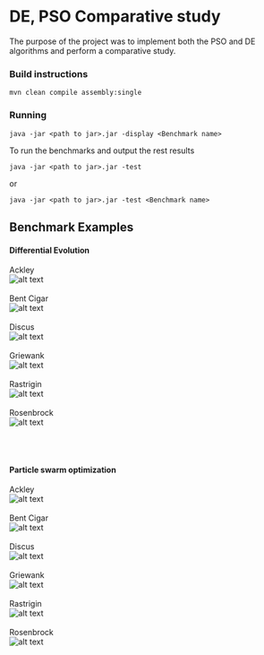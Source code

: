 # DE, PSO Comparative study

The purpose of the project was to implement both 
the PSO and DE algorithms and perform a comparative study.

### Build instructions
```
mvn clean compile assembly:single
```

### Running


```
java -jar <path to jar>.jar -display <Benchmark name>
```

To run the benchmarks and output the rest results
```
java -jar <path to jar>.jar -test
```
or
```
java -jar <path to jar>.jar -test <Benchmark name>
```

## Benchmark Examples

#### Differential Evolution

Ackley <br>
![alt text](https://github.com/BradleyWood/DE-vs-PSO/blob/master/results/DE/DE_Ackley.gif?raw=true)<br><br>
Bent Cigar <br>
![alt text](https://github.com/BradleyWood/DE-vs-PSO/blob/master/results/DE/DE_BentCigar.gif?raw=true)<br><br>
Discus <br>
![alt text](https://github.com/BradleyWood/DE-vs-PSO/blob/master/results/DE/DE_Discus.gif?raw=true)<br><br>
Griewank <br>
![alt text](https://github.com/BradleyWood/DE-vs-PSO/blob/master/results/DE/DE_Griewank.gif?raw=true)<br><br>
Rastrigin <br>
![alt text](https://github.com/BradleyWood/DE-vs-PSO/blob/master/results/DE/DE_Rastrigin.gif?raw=true)<br><br>
Rosenbrock <br>
![alt text](https://github.com/BradleyWood/DE-vs-PSO/blob/master/results/DE/DE_Rosenbrock.gif?raw=true)<br><br>

<br>

#### Particle swarm optimization
Ackley <br>
![alt text](https://github.com/BradleyWood/DE-vs-PSO/blob/master/results/PSO/PSO_Ackley.gif?raw=true)<br><br>
Bent Cigar <br>
![alt text](https://github.com/BradleyWood/DE-vs-PSO/blob/master/results/PSO/PSO_BentCigar.gif?raw=true)<br><br>
Discus <br>
![alt text](https://github.com/BradleyWood/DE-vs-PSO/blob/master/results/PSO/PSO_Discus.gif?raw=true)<br><br>
Griewank <br>
![alt text](https://github.com/BradleyWood/DE-vs-PSO/blob/master/results/PSO/PSO_Griewank.gif?raw=true)<br><br>
Rastrigin <br>
![alt text](https://github.com/BradleyWood/DE-vs-PSO/blob/master/results/PSO/PSO_Rastrigin.gif?raw=true)<br><br>
Rosenbrock <br>
![alt text](https://github.com/BradleyWood/DE-vs-PSO/blob/master/results/PSO/PSO_Rosenbrock.gif?raw=true)<br><br>